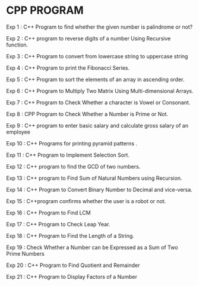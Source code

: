 # CPP PROGRAM 

Exp 1 : C++ Program to find whether the given number is palindrome or not?

Exp 2 : C++ program to reverse digits of a number Using Recursive function.

Exp 3 : C++ Program to convert from lowercase string to uppercase string

Exp 4 : C++ Program to print the Fibonacci Series.

Exp 5 : C++ Program to sort the elements of an array in ascending order.

Exp 6 : C++ Program to Multiply Two Matrix Using Multi-dimensional Arrays.

Exp 7 : C++ Program to Check Whether a character is Vowel or Consonant.

Exp 8 : CPP Program to Check Whether a Number is Prime or Not.

Exp 9 : C++ program to enter basic salary and calculate gross salary of an employee

Exp 10 : C++ Programs for printing pyramid patterns .

Exp 11 : C++ Program to Implement Selection Sort.

Exp 12 : C++ program to find the GCD of two numbers.

Exp 13 : C++ program to Find Sum of Natural Numbers using Recursion.

Exp 14 : C++ Program to Convert Binary Number to Decimal and vice-versa.

Exp 15 : C++program confirms whether the user is a robot or not.

Exp 16 : C++ Program to Find LCM

Exp 17 : C++ Program to Check Leap Year.

Exp 18 : C++ Program to Find the Length of a String.

Exp 19 : Check Whether a Number can be Expressed as a Sum of Two Prime Numbers

Exp 20 : C++ Program to Find Quotient and Remainder

Exp 21 : C++ Program to Display Factors of a Number
